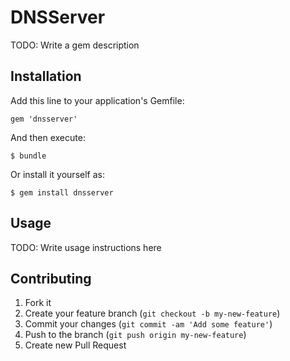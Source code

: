 # DNSServer

TODO: Write a gem description

## Installation

Add this line to your application's Gemfile:

    gem 'dnsserver'

And then execute:

    $ bundle

Or install it yourself as:

    $ gem install dnsserver

## Usage

TODO: Write usage instructions here

## Contributing

1. Fork it
2. Create your feature branch (`git checkout -b my-new-feature`)
3. Commit your changes (`git commit -am 'Add some feature'`)
4. Push to the branch (`git push origin my-new-feature`)
5. Create new Pull Request